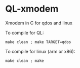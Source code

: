 # QL-xmodem

Xmodem in C for qdos and linux

To compile for QL:

    make clean ; make TARGET=qdos

To compile for linux (arm or x86):

    make clean ; make
